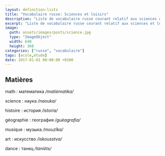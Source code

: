 ```yaml
---
layout: definition-lists
title: "Vocabulaire russe: Sciences et loisirs"
description: "Liste de vocabulaire russe courant relatif aux sciences et loisirs."
excerpt: "Liste de vocabulaire russe courant relatif aux sciences et loisirs."
image:
  path: assets/images/posts/science.jpg
  type: "ImageObject"
  width: 640
  height: 360
categories: ["russe", "vocabulaire"]
tags: [ecole,étude]
date: 2017-01-01 00:00:00 +0100
---
```


## Matières

math
: математика
*/matièmatika/*

science
: наука
*/naouka/*

histoire
: история
*/istoria/*

géographie
: география
*/guèagrafia/*

musique
: музыка
*/mouzîka/*

art
: искусство
*/iskousstva/*

dance
: танец
*/tanièts/*
